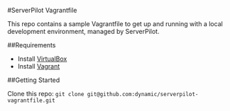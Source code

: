#ServerPilot Vagrantfile

This repo contains a sample Vagrantfile to get up and running with a local development environment, managed by ServerPilot.

##Requirements

* Install [VirtualBox](https://www.virtualbox.org)
* Install [Vagrant](http://www.vagrantup.com)

##Getting Started

Clone this repo:
`git clone git@github.com:dynamic/serverpilot-vagrantfile.git`

